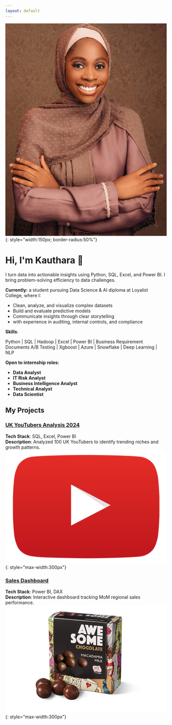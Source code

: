 ```yaml
---
layout: default
---
```


![Profile Picture](/assets/profile.jpeg){: style="width:150px; border-radius:50%"}

# Hi, I'm Kauthara 👋  

I turn  data into actionable insights using Python, SQL, Excel, and Power BI. 
I bring problem-solving efficiency to data challenges.

**Currently:** a student pursuing Data Science & AI diploma at Loyalist College, where I:
- Clean, analyze, and visualize complex datasets
- Build and evaluate predictive models
- Communicate insights through clear storytelling
- with experience in auditing, internal controls, and compliance

**Skills**:

 Python | SQL | Hadoop | Excel | Power BI | Business Requirement Documents
 A/B Testing | Xgboost | Azure | Snowflake | Deep Learning | NLP


**Open to internship roles:**  
- **Data Analyst**
- **IT Risk Analyst** 
- **Business Intelligence Analyst**
- **Technical Analyst**
- **Data Scientist** 

## My Projects

### [UK YouTubers Analysis 2024](https://github.com/kauthara-yakubu/top_uk_youtubers_2024)
**Tech Stack**: SQL, Excel, Power BI  
**Description**: Analyzed 100 UK YouTubers to identify trending niches and growth patterns.  
![Thumbnail](/assets/youtubers.png){: style="max-width:300px"}

### [Sales Dashboard](https://github.com/kauthara-yakubu/sales-dashboard)
**Tech Stack**: Power BI, DAX  
**Description**: Interactive dashboard tracking MoM regional sales performance.  
![Thumbnail](/assets/sales-dash.jpg){: style="max-width:300px"}

